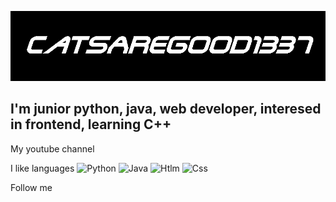 [![Header](https://github.com/CatsAreGood1337/CatsAreGood1337/blob/main/assets/Header.png)](https://www.youtube.com/channel/UCvDjvzN-BQ9XvHh8reSYo4w)

## I'm junior python, java, web developer, interesed in frontend, learning C++

My youtube channel

I like languages
![Python](https://img.shields.io/badge/Python-090909?style=for-the-badge&logo=python)
![Java](https://img.shields.io/badge/Java-orange?style=for-the-badge&logo=java)
![Htlm](https://img.shields.io/badge/Html-090909?style=for-the-badge&logo=HTML)
![Css](https://img.shields.io/badge/Css-090909?style=for-the-badge&logo=CSS)

Follow me
